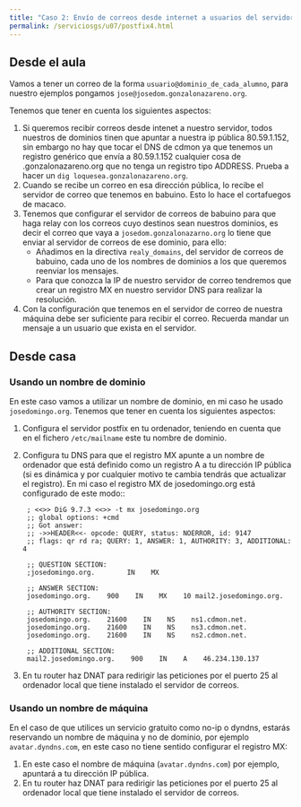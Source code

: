 ```yaml
---
title: "Caso 2: Envío de correos desde internet a usuarios del servidor"
permalink: /serviciosgs/u07/postfix4.html
---
```


## Desde el aula

Vamos a tener un correo de la forma ``usuario@dominio_de_cada_alumno``, para nuestro ejemplos pongamos ``jose@josedom.gonzalonazareno.org``.

Tenemos que tener en cuenta los siguientes aspectos:

1. Si queremos recibir correos desde intenet a nuestro servidor, todos nuestros de dominios tinen que apuntar a nuestra ip pública 80.59.1.152, sin embargo no hay que tocar el DNS de cdmon ya que tenemos un registro genérico que envía a 80.59.1.152 cualquier cosa de .gonzalonazareno.org que no tenga un registro tipo ADDRESS. Prueba a hacer un ``dig loquesea.gonzalonazareno.org``.
2. Cuando se recibe un correo en esa dirección pública, lo recibe el servidor de correo que tenemos en babuino. Esto lo hace el cortafuegos de macaco.
3. Tenemos que configurar el servidor de correos de babuino para que haga relay con los correos cuyo destinos sean nuestros dominios, es decir el correo que vaya a ``josedom.gonzalonazarno.org`` lo tiene que enviar al servidor de correos de ese dominio, para ello:
    * Añadimos en la directiva ``realy_domains``, del servidor de correos de babuino, cada uno de los nombres de dominios a los que queremos reenviar los mensajes.
    * Para que conozca la IP de nuestro servidor de correo tendremos que crear un registro MX en nuestro servidor DNS  para realizar la resolución.
4. Con la configuración que tenemos en el servidor de correo de nuestra máquina debe ser suficiente para recibir el correo. Recuerda mandar un mensaje a un usuario que exista en el servidor.

## Desde casa

### Usando un nombre de dominio

En este caso vamos a utilizar un nombre de dominio, en mi caso he usado ``josedomingo.org``. Tenemos que tener en cuenta los siguientes aspectos:

1. Configura el servidor postfix en tu ordenador, teniendo en cuenta que en el fichero ``/etc/mailname`` este tu nombre de dominio.
2. Configura tu DNS para que el registro MX apunte a un nombre de ordenador que está definido como un registro A a tu dirección IP pública (si es dinámica y por cualquier motivo te cambia tendrás que actualizar el registro). En mi caso el registro MX de josedomingo.org está configurado de este modo::

		; <<>> DiG 9.7.3 <<>> -t mx josedomingo.org
		;; global options: +cmd
		;; Got answer:
		;; ->>HEADER<<- opcode: QUERY, status: NOERROR, id: 9147
		;; flags: qr rd ra; QUERY: 1, ANSWER: 1, AUTHORITY: 3, ADDITIONAL: 4		

		;; QUESTION SECTION:
		;josedomingo.org.        IN    MX		

		;; ANSWER SECTION:
		josedomingo.org.    900    IN    MX    10 mail2.josedomingo.org.		

		;; AUTHORITY SECTION:
		josedomingo.org.    21600    IN    NS    ns1.cdmon.net.
		josedomingo.org.    21600    IN    NS    ns3.cdmon.net.
		josedomingo.org.    21600    IN    NS    ns2.cdmon.net.		

		;; ADDITIONAL SECTION:
		mail2.josedomingo.org.    900    IN    A    46.234.130.137

3. En tu router haz DNAT para redirigir las peticiones por el puerto 25 al ordenador local que tiene instalado el servidor de correos.

### Usando un nombre de máquina

En el caso de que utilices un servicio gratuito como no-ip o dyndns, estarás reservando un nombre de máquina y no de dominio, por ejemplo ``avatar.dyndns.com``, en este caso no tiene sentido configurar el registro MX:

1. En este caso el nombre de máquina (``avatar.dyndns.com``) por ejemplo, apuntará a tu dirección IP pública.
2. En tu router haz DNAT para redirigir las peticiones por el puerto 25 al ordenador local que tiene instalado el servidor de correos.